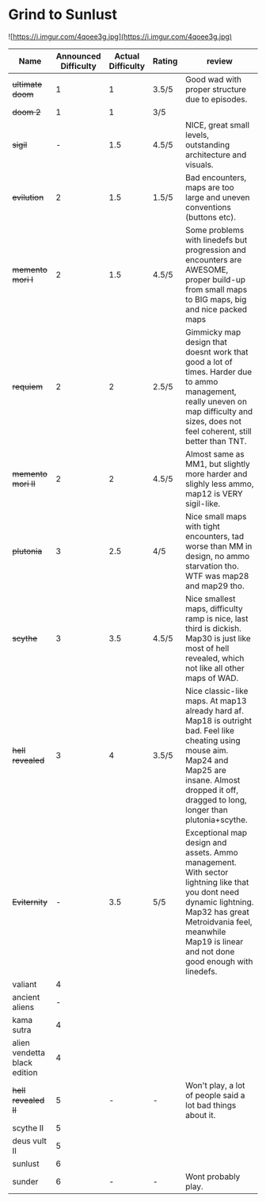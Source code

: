 # Grind to Sunlust
![https://i.imgur.com/4qoee3g.jpg](https://i.imgur.com/4qoee3g.jpg)

Name | Announced Difficulty | Actual Difficulty | Rating | review
-- | -- | -- | -- | --
~~ultimate doom~~ | 1 | 1 | 3.5/5 | Good wad with proper structure due to episodes.
~~doom 2~~ | 1 |1 | 3/5 | 
~~sigil~~ | - | 1.5 |4.5/5| NICE, great small levels, outstanding architecture and visuals.
~~evilution~~ | 2 | 1.5 | 1.5/5 | Bad encounters, maps are too large and uneven conventions (buttons etc).
~~memento mori I~~ | 2 | 1.5 | 4.5/5 | Some problems with linedefs but progression and encounters are AWESOME, proper build-up from small maps to BIG maps, big and nice packed maps
~~requiem~~ |2| 2 |2.5/5| Gimmicky map design that doesnt work that good a lot of times. Harder due to ammo management, really uneven on map difficulty and sizes, does not feel coherent, still better than TNT.
~~memento mori II~~|2| 2 |4.5/5| Almost same as MM1, but slightly more harder and slighly less ammo, map12 is VERY sigil-like.
~~plutonia~~ | 3| 2.5 |4/5| Nice small maps with tight encounters, tad worse than MM in design, no ammo starvation tho. WTF was map28 and map29 tho.
~~scythe~~ | 3| 3.5 |4.5/5| Nice smallest maps, difficulty ramp is nice, last third is dickish. Map30 is just like most of hell revealed, which not like all other maps of WAD.
~~hell revealed~~  |3| 4 |3.5/5| Nice classic-like maps. At map13 already hard af. Map18 is outright bad.  Feel like cheating using mouse aim. Map24 and Map25 are insane. Almost dropped it off, dragged to long, longer than plutonia+scythe.
~~Eviternity~~ | - | 3.5 | 5/5 | Exceptional map design and assets. Ammo management. With sector lightning like that you dont need dynamic lightning. Map32 has great Metroidvania feel, meanwhile Map19 is linear and not done good enough with linedefs.
valiant |4
ancient aliens | -
kama sutra |4
alien vendetta black edition |4
~~hell revealed II~~ |5 | - | - | Won't play, a lot of people said a lot bad things about it.
scythe II|5
deus vult II|5
sunlust|6
sunder|6 | - |- | Wont probably play.
